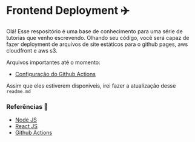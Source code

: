 # Frontend Deployment ✈️

Olá! Esse respositório é uma base de conhecimento para uma série de tutorias que venho escrevendo. 
Olhando seu código, você será capaz de fazer deployment de arquivos de site estáticos para o github pages, aws cloudfront e aws s3.

Arquivos importantes até o momento:
- [Configuração do Github Actions](./.github/workflows/deploy-gh-pages.yml)

Assim que eles estiverem disponiveis, irei fazer a atualização desse `readme.md`

### Referências 🔗

- [Node JS](https://nodejs.org/en/)
- [React JS](https://pt-br.reactjs.org/)
- [Github Actions](https://docs.github.com/en/actions)